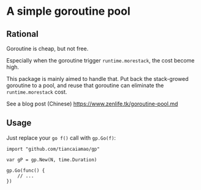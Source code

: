 # A simple goroutine pool 

## Rational

Goroutine is cheap, but not free.

Especially when the goroutine trigger `runtime.morestack`, the cost become high.

This package is mainly aimed to handle that. Put back the stack-growed goroutine to a pool, and reuse that goroutine can eliminate the `runtime.morestack` cost.

See a blog post (Chinese) https://www.zenlife.tk/goroutine-pool.md

## Usage

Just replace your `go f()` call with `gp.Go(f)`:

```
import "github.com/tiancaiamao/gp"

var gP = gp.New(N, time.Duration)

gp.Go(func() {
	// ...
})
```
